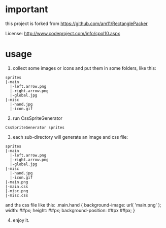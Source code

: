 important
===

this project is forked from https://github.com/am11/RectanglePacker

License: http://www.codeproject.com/info/cpol10.aspx



usage
===

1. collect some images or icons and put them in some folders, like this:
```
sprites
|-main
  |-left.arrow.png
  |-right.arrow.png
  |-global.jpg
|-misc
  |-hand.jpg
  |-icon.gif
```
2. run CssSpriteGenerator 

```
CssSpriteGenerator sprites
```

3. each sub-directory will generate an image and css file:
```
sprites
|-main
  |-left.arrow.png
  |-right.arrow.png
  |-global.jpg
|-misc
  |-hand.jpg
  |-icon.gif
|-main.png
|-main.css
|-misc.png
|-misc.css
```

and ths css file like this:
.main.hand
{
  background-image: url( 'main.png' );
  width: ##px;
  height: ##px;
  background-position: ##px ##px;
}

4. enjoy it.
